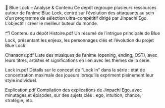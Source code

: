 📘 Blue Lock – Analyse & Contenu
Ce dépôt regroupe plusieurs ressources autour de l’anime Blue Lock, centré sur l’évolution des attaquants au sein d’un programme de sélection ultra-compétitif dirigé par Jinpachi Ego. L’objectif : créer le meilleur buteur du monde.

🗂 Contenu du dépôt
Histoire.pdf
Un résumé de l’intrigue principale de Blue Lock, présentant les enjeux, les personnages clés et l’évolution du projet Blue Lock.

Chansons.pdf
Liste des musiques de l’anime (opening, ending, OST), avec leurs titres, artistes et significations en lien avec les thèmes de la série.

Lock in.pdf
Détails sur le concept de “Lock In” dans la série : état de concentration maximale des joueurs lorsqu’ils expriment pleinement leur style individuel.

Explication.pdf
Compilation des explications de Jinpachi Ego, avec minutages et épisodes, sur des sujets clés : ego, intuition, chance, stratégie, etc.
